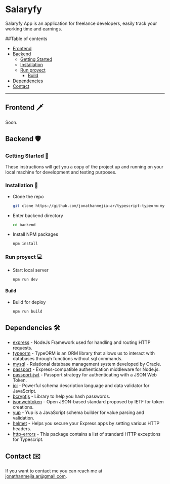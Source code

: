 # Salaryfy

Salaryfy App is an application for freelance developers, easily track your working time and earnings.

##Table of contents

- [Frontend](#frontend-)
- [Backend](#backend-%EF%B8%8F)
  - [Getting Started](#getting-started-)
  - [Installation](#installation-)
  - [Run proyect](#run-proyect-)
    - [Build](#build)
- [Dependencies](#dependencies-)
- [Contact](#contact)

---

## Frontend 🗡️

Soon.

## Backend 🛡️

### Getting Started 🚀

These instructions will get you a copy of the project up and running on your local machine for development and testing purposes.

### Installation 🔧

- Clone the repo
  ```sh
  git clone https://github.com/jonathanmejia-ar/typescript-typeorm-mysql.git
  ```
- Enter backend directory
  ```sh
  cd backend
  ```
- Install NPM packages
  ```sh
  npm install
  ```

### Run proyect 💻

- Start local server
  ```sh
  npm run dev
  ```

#### Build

- Build for deploy
  ```sh
  npm run build
  ```

## Dependencies 🛠️

- [express](https://www.npmjs.com/package/express) - NodeJs Framework used for handling and routing HTTP requests.
- [typeorm](https://www.npmjs.com/package/typeorm) - TypeORM is an ORM library that allows us to interact with databases through functions without sql commands.
- [mysql](https://www.npmjs.com/package/mysql) - Relational database management system developed by Oracle.
- [passport](https://www.npmjs.com/package/passport) - Express-compatible authentication middleware for Node.js.
- [passport-jwt](https://www.npmjs.com/package/passport-jwt) - Passport strategy for authenticating with a JSON Web Token.
- [joi](https://www.npmjs.com/package/joi) - Powerful schema description language and data validator for JavaScript.
- [bcryptjs](https://www.npmjs.com/package/bcryptjs) - Library to help you hash passwords.
- [jsonwebtoken](https://www.npmjs.com/package/jsonwebtoken) - Open JSON-based standard proposed by IETF for token creations.
- [yup](https://www.npmjs.com/package/yup) - Yup is a JavaScript schema builder for value parsing and validation.
- [helmet](https://www.npmjs.com/package/helmet) - Helps you secure your Express apps by setting various HTTP headers.
- [http-errors](https://www.npmjs.com/package/@curveball/http-errors) - This package contains a list of standard HTTP exceptions for Typescript.

## Contact ✉️

If you want to contact me you can reach me at <jonathanmejia.ar@gmail.com>.

